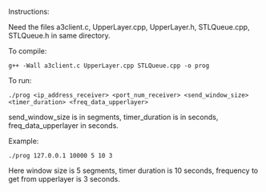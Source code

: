 Instructions:

Need the files a3client.c, UpperLayer.cpp, UpperLayer.h, STLQueue.cpp, STLQueue.h in same directory.

To compile:
```
g++ -Wall a3client.c UpperLayer.cpp STLQueue.cpp -o prog
```
To run:
```
./prog <ip_address_receiver> <port_num_receiver> <send_window_size> <timer_duration> <freq_data_upperlayer>
```
send_window_size is in segments, timer_duration is in seconds, freq_data_upperlayer in seconds.

Example:
```
./prog 127.0.0.1 10000 5 10 3
```
Here window size is 5 segments, timer duration is 10 seconds, frequency to get from upperlayer is 3 seconds.
